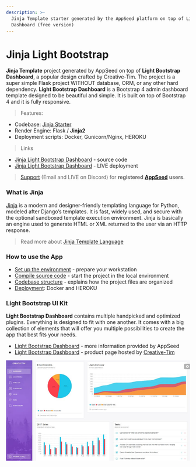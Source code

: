 ```yaml
---
description: >-
  Jinja Template starter generated by the AppSeed platform on top of Light
  Dashboard (free version)
---
```


# Jinja Light Bootstrap

**Jinja Template** project generated by AppSeed on top of **Light Bootstrap Dashboard**,  a popular design crafted by Creative-Tim. The project is a super simple Flask project WITHOUT database, ORM, or any other hard dependency. **Light Bootstrap Dashboard** is a Bootstrap 4 admin dashboard template designed to be beautiful and simple. It is built on top of Bootstrap 4 and it is fully responsive.



> Features:

* Codebase: [Jinja Starter](../../boilerplate-code/boilerplate-jinja.md) 
* Render Engine: Flask / **Jinja2**
* Deployment scripts: Docker, Gunicorn/Nginx, HEROKU

> Links

* [Jinja Light Bootstrap Dashboard](https://github.com/app-generator/jinja-light-bootstrap) - source code
* [Jinja Light Bootstrap Dashboard](https://jinja-template-light-bootstrap.appseed.us/) - LIVE deployment  

> [Support](https://appseed.us/support) \(Email and LIVE on Discord\) for **registered** [**AppSeed**](https://appseed.us/) **users**.



### What is Jinja

[Jinja](https://jinja.palletsprojects.com/en/2.11.x/) is a modern and designer-friendly templating language for Python, modeled after Django’s templates. It is fast, widely used, and secure with the optional sandboxed template execution environment. Jinja is basically an engine used to generate HTML or XML returned to the user via an HTTP response. 

> Read more about [Jinja Template Language](../../content/what-is/jinja.md)



### How to use the App

* [Set up the environment](../../boilerplate-code/boilerplate-jinja.md#environment) - prepare your workstation
* [Compile source code](../../boilerplate-code/boilerplate-jinja.md#build-the-app) - start the project in the local environment
* [Codebase structure](../../boilerplate-code/boilerplate-jinja.md#codebase-structure) - explains how the project files are organized
* [Deployment](../../boilerplate-code/boilerplate-jinja.md#deployment): Docker and HEROKU 



### Light Bootstrap UI Kit

**Light Bootstrap Dashboard** contains multiple handpicked and optimized plugins. Everything is designed to fit with one another. It comes with a big collection of elements that will offer you multiple possibilities to create the app that best fits your needs.

* [Light Bootstrap Dashboard](../../content/bootstrap-template/light-bootstrap-dashboard.md) - more information provided by AppSeed
* [Light Bootstrap Dashboard](https://bit.ly/2ZEXOU3) - product page hosted by [Creative-Tim](../../content/partners/creative-tim.md)

![Light Bootstrap Dashboard - Open-source Design.](../../.gitbook/assets/light-bootstrap-dashboard.jpg)

